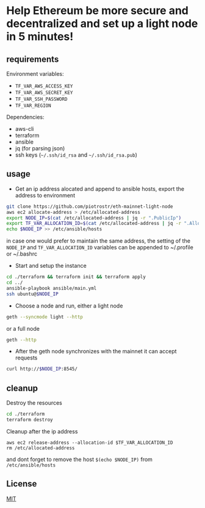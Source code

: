 # Help Ethereum be more secure and decentralized and set up a light node in 5 minutes!

## requirements

Environment variables:

- `TF_VAR_AWS_ACCESS_KEY`
- `TF_VAR_AWS_SECRET_KEY`
- `TF_VAR_SSH_PASSWORD`
- `TF_VAR_REGION`

Dependencies:

- aws-cli
- terraform
- ansible
- jq (for parsing json)
- ssh keys (`~/.ssh/id_rsa` and `~/.ssh/id_rsa.pub`)

## usage

- Get an ip address alocated and append to ansible hosts,
  export the address to environment

```bash
git clone https://github.com/piotrostr/eth-mainnet-light-node
aws ec2 allocate-address > /etc/allocated-address
export NODE_IP=$(cat /etc/allocated-address | jq -r ".PublicIp")
export TF_VAR_ALLOCATION_ID=$(cat /etc/allocated-address | jq -r ".AllocationId")
echo $NODE_IP >> /etc/ansible/hosts
```

in case one would prefer to maintain the same address, the setting of the `NODE_IP`
and `TF_VAR_ALLOCATION_ID` variables can be appended to ~/.profile or ~/.bashrc

- Start and setup the instance

```bash
cd ./terraform && terraform init && terraform apply
cd ../
ansible-playbook ansible/main.yml
ssh ubuntu@$NODE_IP
```

- Choose a node and run, either a light node

```bash
geth --syncmode light --http
```

or a full node

```bash
geth --http
```

- After the geth node synchronizes with the mainnet it can accept requests

```bash
curl http://$NODE_IP:8545/
```

## cleanup

Destroy the resources

```bash
cd ./terraform
terraform destroy
```

Cleanup after the ip address

```
aws ec2 release-address --allocation-id $TF_VAR_ALLOCATION_ID
rm /etc/allocated-address
```

and dont forget to remove the host `$(echo $NODE_IP)` from `/etc/ansible/hosts`

## License

[MIT](https://github.com/piotrostr/bsc-full-node/blob/main/LICENSE)
